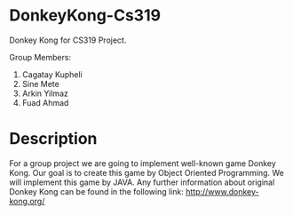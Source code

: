 # DonkeyKong-Cs319
Donkey Kong for CS319 Project.

Group Members: 
1. Cagatay Kupheli
2. Sine Mete
3. Arkin Yilmaz
4. Fuad Ahmad

# Description

For a group project we are going to implement well-known game Donkey Kong. Our goal is to create this game by Object Oriented Programming.
We will implement this game by JAVA. Any further information about original Donkey Kong can be found in the following link:
http://www.donkey-kong.org/

